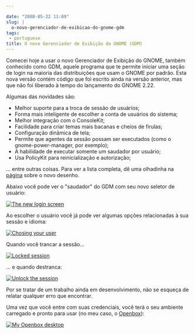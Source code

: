```yaml
---

date: "2008-05-22 11:09"
slug: |
  o-novo-gerenciador-de-exibicao-do-gnome-gdm
tags:
 - portuguese
title: O novo Gerenciador de Exibição do GNOME (GDM)
---
```


Comecei hoje a usar o novo Gerenciador de Exibição do GNOME, também
conhecido como GDM, aquele programa que te permite iniciar uma seção de
login na maioria das distribuições que usam o GNOME por padrão. Esta
nova versão contém código que foi escrito ainda na versão anterior, mas
que não foi liberado à tempo do lançamento do GNOME 2.22.

Algumas das novidades são:

-   Melhor suporte para a troca de sessão de usuários;
-   Forma mais inteligente de escolher a conta de usuários do sistema;
-   Melhor integração com o ConsoleKit;
-   Facilidade para criar temas mais bacanas e cheios de firulas;
-   Configuração dinâmica de tela;
-   Permite que agentes da sessão possam ser executados (como o
    gnome-power-manager, por exemplo);
-   A habilidade de executar somente um saudador por usuário;
-   Usa PolicyKit para reinicialização e autorização;

... entre outras coisas. Para ver a lista completa, dê uma olhadinha na
[página](http://live.gnome.org/GDM/NewDesign) sobre o novo desenho.

Abaixo você pode ver o "saudador" do GDM com seu novo seletor de
usuário:

[![The new login
screen](http://farm3.static.flickr.com/2378/2513932416_676d4a06cb.jpg)](http://www.flickr.com/photos/ogmaciel/2513932416/)

Ao escolher o usuário você já pode ver algumas opções relacionadas à sua
sessão e idioma:

[![Chosing your
user](http://farm3.static.flickr.com/2056/2513932290_9a0d64de4d.jpg)](http://www.flickr.com/photos/ogmaciel/2513932290/)

Quando você trancar a sessão...

[![Locked
session](http://farm4.static.flickr.com/3047/2513932060_10eda63eca.jpg)](http://www.flickr.com/photos/ogmaciel/2513932060/)

... e quando destranca:

[![Unlock the
session](http://farm3.static.flickr.com/2042/2513932168_eb858824c6.jpg)](http://www.flickr.com/photos/ogmaciel/2513932168/)

Por se tratar de um trabalho ainda em desenvolvimento, não se esqueça de
relatar qualquer erro que encontrar.

Uma vez que você entre com suas credenciais, você terá o seu ambiente
carregado e pronto para usar (no meu caso, o
[Openbox](http://icculus.org/openbox/index.php/Main_Page)):

[![My Openbox
desktop](http://farm3.static.flickr.com/2205/2513932562_0d3489793c.jpg)](http://www.flickr.com/photos/ogmaciel/2513932562/)
